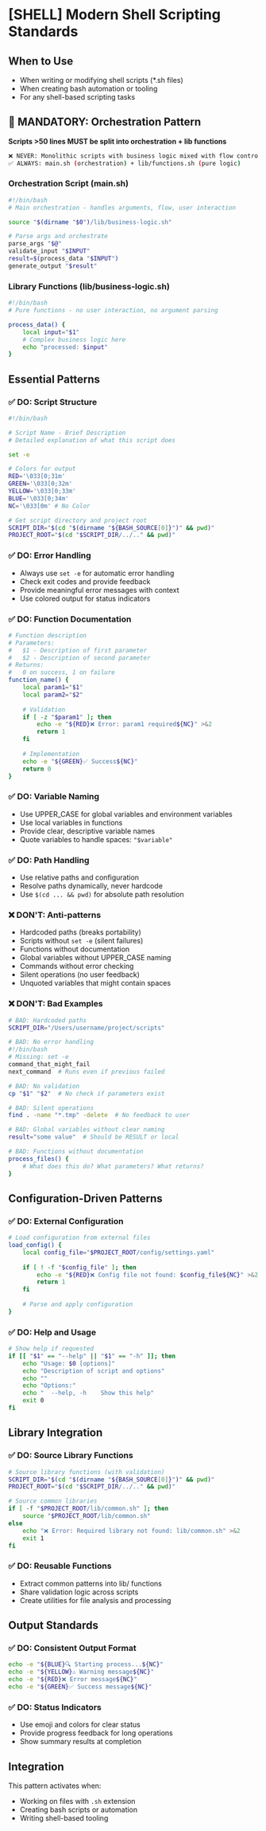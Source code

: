 # [SHELL] Modern Shell Scripting Standards

## When to Use
- When writing or modifying shell scripts (*.sh files)
- When creating bash automation or tooling
- For any shell-based scripting tasks

## 🚨 MANDATORY: Orchestration Pattern

**Scripts >50 lines MUST be split into orchestration + lib functions**

```bash
❌ NEVER: Monolithic scripts with business logic mixed with flow control
✅ ALWAYS: main.sh (orchestration) + lib/functions.sh (pure logic)
```

### Orchestration Script (main.sh)
```bash
#!/bin/bash
# Main orchestration - handles arguments, flow, user interaction

source "$(dirname "$0")/lib/business-logic.sh"

# Parse args and orchestrate
parse_args "$@"
validate_input "$INPUT"
result=$(process_data "$INPUT")  
generate_output "$result"
```

### Library Functions (lib/business-logic.sh)
```bash
#!/bin/bash
# Pure functions - no user interaction, no argument parsing

process_data() {
    local input="$1"
    # Complex business logic here
    echo "processed: $input"
}
```

## Essential Patterns

### ✅ DO: Script Structure
```bash
#!/bin/bash

# Script Name - Brief Description
# Detailed explanation of what this script does

set -e

# Colors for output
RED='\033[0;31m'
GREEN='\033[0;32m'
YELLOW='\033[0;33m'
BLUE='\033[0;34m'
NC='\033[0m' # No Color

# Get script directory and project root
SCRIPT_DIR="$(cd "$(dirname "${BASH_SOURCE[0]}")" && pwd)"
PROJECT_ROOT="$(cd "$SCRIPT_DIR/../.." && pwd)"
```

### ✅ DO: Error Handling
- Always use `set -e` for automatic error handling
- Check exit codes and provide feedback
- Provide meaningful error messages with context
- Use colored output for status indicators

### ✅ DO: Function Documentation
```bash
# Function description
# Parameters:
#   $1 - Description of first parameter
#   $2 - Description of second parameter  
# Returns:
#   0 on success, 1 on failure
function_name() {
    local param1="$1"
    local param2="$2"
    
    # Validation
    if [ -z "$param1" ]; then
        echo -e "${RED}❌ Error: param1 required${NC}" >&2
        return 1
    fi
    
    # Implementation
    echo -e "${GREEN}✅ Success${NC}"
    return 0
}
```

### ✅ DO: Variable Naming
- Use UPPER_CASE for global variables and environment variables
- Use local variables in functions
- Provide clear, descriptive variable names
- Quote variables to handle spaces: `"$variable"`

### ✅ DO: Path Handling
- Use relative paths and configuration
- Resolve paths dynamically, never hardcode
- Use `$(cd ... && pwd)` for absolute path resolution

### ❌ DON'T: Anti-patterns
- Hardcoded paths (breaks portability)
- Scripts without `set -e` (silent failures)
- Functions without documentation
- Global variables without UPPER_CASE naming
- Commands without error checking
- Silent operations (no user feedback)
- Unquoted variables that might contain spaces

### ❌ DON'T: Bad Examples
```bash
# BAD: Hardcoded paths
SCRIPT_DIR="/Users/username/project/scripts"

# BAD: No error handling
#!/bin/bash
# Missing: set -e
command_that_might_fail
next_command  # Runs even if previous failed

# BAD: No validation
cp "$1" "$2"  # No check if parameters exist

# BAD: Silent operations
find . -name "*.tmp" -delete  # No feedback to user

# BAD: Global variables without clear naming
result="some value"  # Should be RESULT or local

# BAD: Functions without documentation
process_files() {
    # What does this do? What parameters? What returns?
}
```

## Configuration-Driven Patterns

### ✅ DO: External Configuration
```bash
# Load configuration from external files
load_config() {
    local config_file="$PROJECT_ROOT/config/settings.yaml"
    
    if [ ! -f "$config_file" ]; then
        echo -e "${RED}❌ Config file not found: $config_file${NC}" >&2
        return 1
    fi
    
    # Parse and apply configuration
}
```

### ✅ DO: Help and Usage
```bash
# Show help if requested
if [[ "$1" == "--help" || "$1" == "-h" ]]; then
    echo "Usage: $0 [options]"
    echo "Description of script and options"
    echo ""
    echo "Options:"
    echo "  --help, -h    Show this help"
    exit 0
fi
```

## Library Integration

### ✅ DO: Source Library Functions
```bash
# Source library functions (with validation)
SCRIPT_DIR="$(cd "$(dirname "${BASH_SOURCE[0]}")" && pwd)"
PROJECT_ROOT="$(cd "$SCRIPT_DIR/../.." && pwd)"

# Source common libraries
if [ -f "$PROJECT_ROOT/lib/common.sh" ]; then
    source "$PROJECT_ROOT/lib/common.sh"
else
    echo "❌ Error: Required library not found: lib/common.sh" >&2
    exit 1
fi
```

### ✅ DO: Reusable Functions
- Extract common patterns into lib/ functions
- Share validation logic across scripts
- Create utilities for file analysis and processing

## Output Standards

### ✅ DO: Consistent Output Format
```bash
echo -e "${BLUE}🔍 Starting process...${NC}"
echo -e "${YELLOW}⚠️ Warning message${NC}"
echo -e "${RED}❌ Error message${NC}"
echo -e "${GREEN}✅ Success message${NC}"
```

### ✅ DO: Status Indicators
- Use emoji and colors for clear status
- Provide progress feedback for long operations
- Show summary results at completion

## Integration
This pattern activates when:
- Working on files with `.sh` extension
- Creating bash scripts or automation
- Writing shell-based tooling